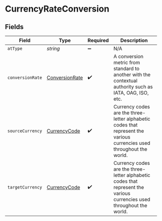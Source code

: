 # CurrencyRateConversion


## Fields

| Field                                                                                                                 | Type                                                                                                                  | Required                                                                                                              | Description                                                                                                           |
| --------------------------------------------------------------------------------------------------------------------- | --------------------------------------------------------------------------------------------------------------------- | --------------------------------------------------------------------------------------------------------------------- | --------------------------------------------------------------------------------------------------------------------- |
| `atType`                                                                                                              | *string*                                                                                                              | :heavy_minus_sign:                                                                                                    | N/A                                                                                                                   |
| `conversionRate`                                                                                                      | [ConversionRate](../../models/shared/conversionrate.md)                                                               | :heavy_check_mark:                                                                                                    | A conversion metric from standard to another with the contextual authority such as IATA, OAG, ISO, etc.               |
| `sourceCurrency`                                                                                                      | [CurrencyCode](../../models/shared/currencycode.md)                                                                   | :heavy_check_mark:                                                                                                    | Currency codes are the three-letter alphabetic codes that represent the various currencies used throughout the world. |
| `targetCurrency`                                                                                                      | [CurrencyCode](../../models/shared/currencycode.md)                                                                   | :heavy_check_mark:                                                                                                    | Currency codes are the three-letter alphabetic codes that represent the various currencies used throughout the world. |